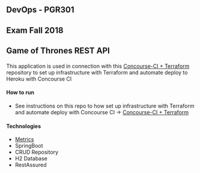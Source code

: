 ## DevOps - PGR301

## Exam Fall 2018

## Game of Thrones REST API
  
#### 
This application is used in connection with this [Concourse-CI + Terraform](https://github.com/mudasar187/DevOps_Infra_Exam2018.git) repository to set up infrastructure with Terraform and automate deploy to Heroku with Concourse CI

#### How to run

- See instructions on this repo to how set up infrastructure with Terraform and automate deploy with Concourse CI -> [Concourse-CI + Terraform](https://github.com/mudasar187/DevOps_Infra_Exam2018.git)  

#### Technologies
- [Metrics](https://metrics.dropwizard.io/4.0.0/)
- SpringBoot  
- CRUD Repository  
- H2 Database
- RestAssured
